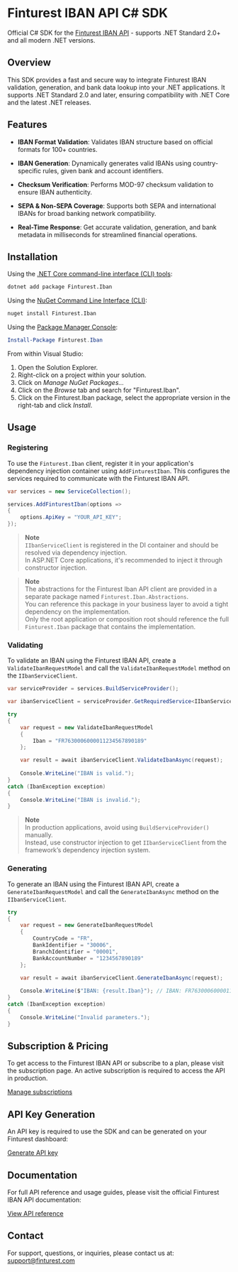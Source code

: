 # Finturest IBAN API C# SDK

Official C# SDK for the [Finturest IBAN API](https://finturest.com/products/iban-api) - supports .NET Standard 2.0+ and all modern .NET versions.

## Overview

This SDK provides a fast and secure way to integrate Finturest IBAN validation, generation, and bank data lookup into your .NET applications. It supports .NET Standard 2.0 and later, ensuring compatibility with .NET Core and the latest .NET releases.

## Features

- **IBAN Format Validation**: Validates IBAN structure based on official formats for 100+ countries.

- **IBAN Generation**: Dynamically generates valid IBANs using country-specific rules, given bank and account identifiers.

- **Checksum Verification**: Performs MOD-97 checksum validation to ensure IBAN authenticity.

- **SEPA & Non-SEPA Coverage**: Supports both SEPA and international IBANs for broad banking network compatibility.

- **Real-Time Response**: Get accurate validation, generation, and bank metadata in milliseconds for streamlined financial operations.

## Installation

Using the [.NET Core command-line interface (CLI) tools](https://learn.microsoft.com/en-us/dotnet/core/tools/):

```sh
dotnet add package Finturest.Iban
```

Using the [NuGet Command Line Interface (CLI)](https://docs.microsoft.com/en-us/nuget/tools/nuget-exe-cli-reference):

```sh
nuget install Finturest.Iban
```

Using the [Package Manager Console](https://docs.microsoft.com/en-us/nuget/tools/package-manager-console):

```powershell
Install-Package Finturest.Iban
```

From within Visual Studio:

1. Open the Solution Explorer.
2. Right-click on a project within your solution.
3. Click on _Manage NuGet Packages..._
4. Click on the _Browse_ tab and search for "Finturest.Iban".
5. Click on the Finturest.Iban package, select the appropriate version in the
   right-tab and click _Install_.

## Usage

### Registering

To use the `Finturest.Iban` client, register it in your application's dependency injection container using `AddFinturestIban`. This configures the services required to communicate with the Finturest IBAN API.

```C#
var services = new ServiceCollection();

services.AddFinturestIban(options =>
{
    options.ApiKey = "YOUR_API_KEY";
});
```

> **Note**  
> `IIbanServiceClient` is registered in the DI container and should be resolved via dependency injection.  
> In ASP.NET Core applications, it's recommended to inject it through constructor injection.

> **Note**  
> The abstractions for the Finturest Iban API client are provided in a separate package named `Finturest.Iban.Abstractions`.  
> You can reference this package in your business layer to avoid a tight dependency on the implementation.  
> Only the root application or composition root should reference the full `Finturest.Iban` package that contains the implementation.

### Validating

To validate an IBAN using the Finturest IBAN API, create a `ValidateIbanRequestModel` and call the `ValidateIbanRequestModel` method on the `IIbanServiceClient`.

```C#
var serviceProvider = services.BuildServiceProvider();

var ibanServiceClient = serviceProvider.GetRequiredService<IIbanServiceClient>();

try
{
    var request = new ValidateIbanRequestModel
    {
        Iban = "FR7630006000011234567890189"
    };

    var result = await ibanServiceClient.ValidateIbanAsync(request);
    
    Console.WriteLine("IBAN is valid.");
}
catch (IbanException exception)
{
    Console.WriteLine("IBAN is invalid.");
}
```

> **Note**  
> In production applications, avoid using `BuildServiceProvider()` manually.  
> Instead, use constructor injection to get `IIbanServiceClient` from the framework’s dependency injection system.

### Generating

To generate an IBAN using the Finturest IBAN API, create a `GenerateIbanRequestModel` and call the `GenerateIbanAsync` method on the `IIbanServiceClient`.

```C#
try
{
    var request = new GenerateIbanRequestModel
    {
        CountryCode = "FR",
        BankIdentifier = "30006",
        BranchIdentifier = "00001",
        BankAccountNumber = "1234567890189"
    };

    var result = await ibanServiceClient.GenerateIbanAsync(request);
    
    Console.WriteLine($"IBAN: {result.Iban}"); // IBAN: FR7630006000011234567890189
}
catch (IbanException exception)
{
    Console.WriteLine("Invalid parameters.");
}
```

## Subscription & Pricing

To get access to the Finturest IBAN API or subscribe to a plan, please visit the subscription page. An active subscription is required to access the API in production.

[Manage subscriptions](https://finturest.com/dashboard/subscriptions)

## API Key Generation

An API key is required to use the SDK and can be generated on your Finturest dashboard:

[Generate API key](https://finturest.com/dashboard/access-tokens)

## Documentation

For full API reference and usage guides, please visit the official Finturest IBAN API documentation:

[View API reference](https://api.finturest.com/docs/#tag/iban)

## Contact

For support, questions, or inquiries, please contact us at: [support@finturest.com](mailto:support@finturest.com)
